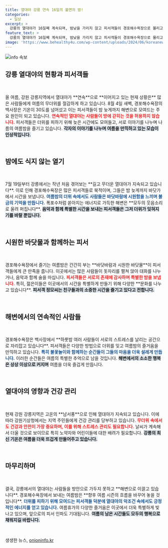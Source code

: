 ```yaml
---
title: 열대야 강릉 연속 16일의 불면의 밤!
categories:
  - 일상
excerpt: >
  강릉의 열대야가 16일째 계속되며, 밤낮을 가리지 않고 피서객들이 경포해수욕장으로 몰리고 있습니다. 바닷바람과 함께 무더위를 피하며 추억을 쌓는 이들은 폭죽과 음악으로 여름밤을 즐깁니다. 건강 관리에 유의하세요!
feature_text: >
  강릉의 열대야가 16일째 계속되며, 밤낮을 가리지 않고 피서객들이 경포해수욕장으로 몰리고 있습니다. 바닷바람과 함께 무더위를 피하며 추억을 쌓는 이들은 폭죽과 음악으로 여름밤을 즐깁니다. 건강 관리에 유의하세요!
image: 'https://www.behealthy4u.com/wp-content/uploads/2024/06/koreanews.jpg'
---
```


<p><img src="https://www.behealthy4u.com/wp-content/uploads/2024/06/koreanews.jpg" alt="info 속보" /></p>

<h2 data-ke-size="size26">강릉 열대야의 현황과 피서객들</h2>

<p data-ke-size="size16">&nbsp;</p>

<p data-ke-size="size16">올 여름, 강원 강릉지역에서 열대야가 **연속**으로 **이어지고 있는 현재 상황은** 많은 사람들에게 여름의 무더위를 절감하게 하고 있습니다. 8월 4일 새벽, 경포해수욕장의 백사장은 기온이 30도를 넘어섰고 이는 피서객들이 밤 늦게까지 해변으로 모여드는 주요 원인이 되고 있습니다. <b><span style="color: #ee2323;">연속적인 열대야는 사람들이 방에 갇히는 것을 허용하지 않습니다.</span></b> 피서객들은 더위를 피하기 위해 늦은 시간에도 모여들고, 서로 이야기를 나누며 나름의 여름밤을 즐기고 있습니다. <b><span style="background-color: #21538527;">각자의 이야기를 나누며 여름을 만끽하고 있는 모습이 인상적입니다.</span></b></p>

<p data-ke-size="size16">&nbsp;</p>

<h2 data-ke-size="size26">밤에도 식지 않는 열기</h2>

<p data-ke-size="size16">&nbsp;</p>

<p data-ke-size="size16">7월 19일부터 강릉에서는 작년 처음 겪어보는 **길고 무더운 열대야가 지속되고 있습니다**. 이로 인해 경포해수욕장은 많은 피서객들로 북적이며, 그들은 밤 늦게까지 바닷가에서 시간을 보냅니다. <b><span style="color: #1a5490;">여름밤의 더위 속에서도 사람들은 바닷바람에 시원함을 느끼며 불금의 기억을 만듭니다.</span></b> 폭포수처럼 쏟아지는 에너지로 가득한 해변은 **모두의 웃음소리로 울려 퍼집니다**. <b><span style="background-color: #21538527;">음악과 함께 특별한 시간을 보내는 피서객들은 그저 더위가 잊혀지기를 바랄 뿐입니다.</span></b></p>

<p data-ke-size="size16">&nbsp;</p>

<h2 data-ke-size="size26">시원한 바닷물과 함께하는 피서</h2>

<p data-ke-size="size16">&nbsp;</p>

<p data-ke-size="size16">경포해수욕장에서 즐기는 여름밤은 간간히 부는 **바닷바람과 시원한 바닷물**이 피서객들에게 큰 만족을 줍니다. 이곳에서는 많은 사람들이 돗자리를 펼쳐 앉아 대화를 나누거나, 음악과 함께 술을 마십니다. <b><span style="color: #ee2323;">피서객들은 서로의 존재에 감사하며 특별한 밤을 보냅니다.</span></b> 특히, 젊은이들은 이곳에서의 시간을 특별하게 만들기 위해 다양한 **문화를 나누고 있습니다**. <b><span style="background-color: #21538527;">피서객 정모씨는 친구들과의 소중한 시간을 즐기고 있다고 전합니다.</span></b></p>

<p data-ke-size="size16">&nbsp;</p>

<h2 data-ke-size="size26">해변에서의 연속적인 사람들</h2>

<p data-ke-size="size16">&nbsp;</p>

<p data-ke-size="size16">경포해수욕장은 백사장에서 **하룻밤 여러 사람들이 서로의 스트레스를 날리는 공간으로 자리잡고 있습니다**. 피서객들은 다양한 방법으로 더위를 잊고 여름밤의 즐거움을 만끽하고 있습니다. <b><span style="color: #1a5490;">특히 불꽃놀이와 함께하는 순간들이 그들의 마음을 더욱 설레게 만듭니다.</span></b> 이러한 순간들은 여름의 특별한 추억으로 남을 것입니다. <b><span style="background-color: #21538527;">해변에서의 소소한 행복은 상상 이상으로 커지며</span></b> 여름을 더욱 즐겁게 만듭니다.</p>

<p data-ke-size="size16">&nbsp;</p>

<h2 data-ke-size="size26">열대야의 영향과 건강 관리</h2>

<p data-ke-size="size16">&nbsp;</p>

<p data-ke-size="size16">현재 강원 강릉지역은 고온의 **남서풍**으로 인해 열대야가 지속되고 있습니다. 이에 따라 강원기상청에서는 지역 주민들에게 건강 관리를 당부하고 있습니다. <b><span style="color: #ee2323;">무더위 속에서도 건강과 안전이 가장 중요하며, 이를 위해 스트레스 관리도 필요합니다.</span></b> 날씨가 계속해서 더울 것으로 보이므로 특히 노약자와 어린이들에 대한 배려가 필요합니다. <b><span style="background-color: #21538527;">강릉의 최신 기온은 여름을 더욱 뜨겁게 만들어주고 있습니다.</span></b></p>

<p data-ke-size="size16">&nbsp;</p>

<h2 data-ke-size="size26">마무리하며</h2>

<p data-ke-size="size16">&nbsp;</p>

<p data-ke-size="size16">결국, 강릉에서의 열대야는 사람들을 방안으로 가두지 못하고 **해변으로 이끌고 있습니다**. 경포해수욕장에서 보내는 여름밤은 **향후 여름 시즌의 흐름을 바꾸어 놓을 것입니다**. <b><span style="color: #1a5490;">더위를 피하기 위해 모여드는 피서객들 덕분에 열대야의 악조건 속에서도 긍정적인 에너지를 얻고 있습니다.</span></b> 여름휴가의 다양한 즐거움은 이곳에서 더욱 특별하게 빛나고 있으며, 앞으로의 피서 인파도 기대됩니다. <b><span style="background-color: #21538527;">여름의 남은 시간들도 모두의 행복으로 채워지길 바랍니다.</span></b></p> 

<p data-ke-size="size16">&nbsp;</p>
생생한 뉴스, <a href="https://onioninfo.kr" rel="dofollow">onioninfo.kr</a>


